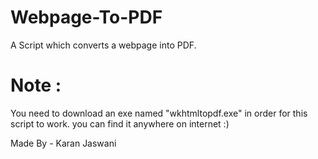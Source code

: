 # Webpage-To-PDF
A Script which converts a webpage into PDF.

# Note : 
You need to download an exe named "wkhtmltopdf.exe" in order for this script to work. you can find it anywhere on internet :)

Made By - Karan Jaswani
